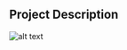 ## Project Description

![alt text](https://github.com/learning-zone/Website-Templates/blob/master/assets/CSS3_seascape.png "CSS3_seascape")
